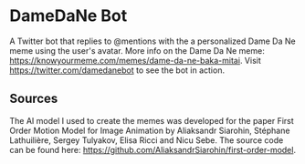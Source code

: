 # DameDaNe Bot
A Twitter bot that replies to @mentions with the a personalized Dame Da Ne meme using the user's avatar.
More info on the Dame Da Ne meme: https://knowyourmeme.com/memes/dame-da-ne-baka-mitai. Visit https://twitter.com/damedanebot to see the bot in action.

## Sources
The AI model I used to create the memes was developed for the paper First Order Motion Model for Image Animation by Aliaksandr Siarohin, Stéphane Lathuilière, Sergey Tulyakov, Elisa Ricci and Nicu Sebe. The source code can be found here: https://github.com/AliaksandrSiarohin/first-order-model.
